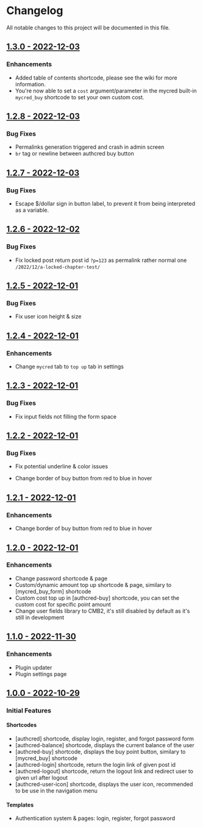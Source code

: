 # Changelog
All notable changes to this project will be documented in this file.

## [1.3.0 - 2022-12-03](https://github.com/iniznet/authcred/releases/tag/v1.3.0)

### Enhancements
* Added table of contents shortcode, please see the wiki for more information.
* You're now able to set a `cost` argument/parameter in the mycred built-in `mycred_buy` shortcode to set your own custom cost.

## [1.2.8 - 2022-12-03](https://github.com/iniznet/authcred/releases/tag/v1.2.8)

### Bug Fixes
* Permalinks generation triggered and crash in admin screen
* `br` tag or newline between authcred buy button

## [1.2.7 - 2022-12-03](https://github.com/iniznet/authcred/releases/tag/v1.2.7)

### Bug Fixes
* Escape $/dollar sign in button label, to prevent it from being interpreted as a variable.

## [1.2.6 - 2022-12-02](https://github.com/iniznet/authcred/releases/tag/v1.2.6)

### Bug Fixes
* Fix locked post return post id `?p=123` as permalink rather normal one `/2022/12/a-locked-chapter-test/`

## [1.2.5 - 2022-12-01](https://github.com/iniznet/authcred/releases/tag/v1.2.5)

### Bug Fixes
* Fix user icon height & size

## [1.2.4 - 2022-12-01](https://github.com/iniznet/authcred/releases/tag/v1.2.4)

### Enhancements
* Change `mycred` tab to `top up` tab in settings

## [1.2.3 - 2022-12-01](https://github.com/iniznet/authcred/releases/tag/v1.2.3)

### Bug Fixes
* Fix input fields not filling the form space

## [1.2.2 - 2022-12-01](https://github.com/iniznet/authcred/releases/tag/v1.2.2)

### Bug Fixes
* Fix potential underline & color issues

* Change border of buy button from red to blue in hover
## [1.2.1 - 2022-12-01](https://github.com/iniznet/authcred/releases/tag/v1.2.1)

### Enhancements
* Change border of buy button from red to blue in hover

## [1.2.0 - 2022-12-01](https://github.com/iniznet/authcred/releases/tag/v1.2.0)

### Enhancements
* Change password shortcode & page
* Custom/dynamic amount top up shortcode & page, similary to [mycred_buy_form] shortcode
* Custom cost top up in [authcred-buy] shortcode, you can set the custom cost for specific point amount
* Change user fields library to CMB2, it's still disabled by default as it's still in development

## [1.1.0 - 2022-11-30](https://github.com/iniznet/authcred/releases/tag/v1.1.0)

### Enhancements
* Plugin updater
* Plugin settings page

## [1.0.0 - 2022-10-29](https://github.com/iniznet/authcred/releases/tag/v1.0.0)

### Initial Features

#### Shortcodes
* [authcred] shortcode, display login, register, and forgot password form
* [authcred-balance] shortcode, displays the current balance of the user
* [authcred-buy] shortcode, displays the buy point button, similary to [mycred_buy] shortcode
* [authcred-login] shortcode, return the login link of given post id
* [authcred-logout] shortcode, return the logout link and redirect user to given url after logout
* [authcred-user-icon] shortcode, displays the user icon, recommended to be use in the navigation menu

#### Templates
* Authentication system & pages: login, register, forgot password